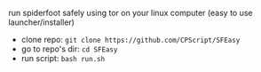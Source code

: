 run spiderfoot safely using tor on your linux computer (easy to use launcher/installer)

* clone repo: `git clone https://github.com/CPScript/SFEasy`
* go to repo's dir: `cd SFEasy`
* run script: `bash run.sh`
